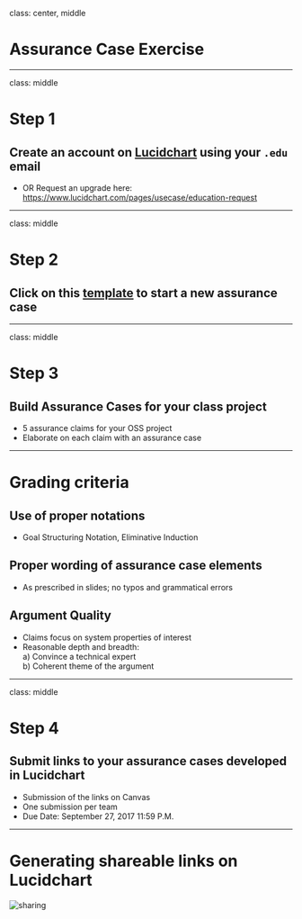 class: center, middle
# Assurance Case Exercise

---
class: middle
# Step 1
## Create an account on [Lucidchart](https://www.lucidchart.com/) using your `.edu` email
- OR Request an upgrade here: https://www.lucidchart.com/pages/usecase/education-request

---
class: middle
# Step 2
## Click on this [template](https://www.lucidchart.com/invitations/accept/e8d3aac4-e62b-4fa0-9fd1-c2cf6a6d318d) to start a new assurance case

---

class: middle
# Step 3
## Build Assurance Cases for your class project

- 5 assurance claims for your OSS project
- Elaborate on each claim with an assurance case

---
# Grading criteria

## Use of proper notations
- Goal Structuring Notation, Eliminative Induction

## Proper wording of assurance case elements
- As prescribed in slides; no typos and grammatical errors

## Argument Quality
- Claims focus on system properties of interest
- Reasonable depth and breadth:     
a) Convince a technical expert  
b) Coherent theme of the argument

---

class: middle
# Step 4
## Submit links to your assurance cases developed in Lucidchart
- Submission of the links on Canvas
- One submission per team
- Due Date: September 27, 2017 11:59 P.M.

---
# Generating shareable links on Lucidchart

![sharing](images/sharing.png)

